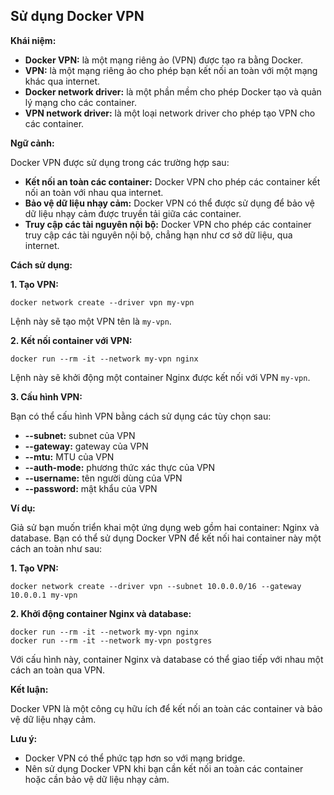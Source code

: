 ## Sử dụng Docker VPN

**Khái niệm:**

- **Docker VPN:** là một mạng riêng ảo (VPN) được tạo ra bằng Docker.
- **VPN:** là một mạng riêng ảo cho phép bạn kết nối an toàn với một mạng khác qua internet.
- **Docker network driver:** là một phần mềm cho phép Docker tạo và quản lý mạng cho các container.
- **VPN network driver:** là một loại network driver cho phép tạo VPN cho các container.

**Ngữ cảnh:**

Docker VPN được sử dụng trong các trường hợp sau:

- **Kết nối an toàn các container:** Docker VPN cho phép các container kết nối an toàn với nhau qua internet.
- **Bảo vệ dữ liệu nhạy cảm:** Docker VPN có thể được sử dụng để bảo vệ dữ liệu nhạy cảm được truyền tải giữa các container.
- **Truy cập các tài nguyên nội bộ:** Docker VPN cho phép các container truy cập các tài nguyên nội bộ, chẳng hạn như cơ sở dữ liệu, qua internet.

**Cách sử dụng:**

**1. Tạo VPN:**

```
docker network create --driver vpn my-vpn
```

Lệnh này sẽ tạo một VPN tên là `my-vpn`.

**2. Kết nối container với VPN:**

```
docker run --rm -it --network my-vpn nginx
```

Lệnh này sẽ khởi động một container Nginx được kết nối với VPN `my-vpn`.

**3. Cấu hình VPN:**

Bạn có thể cấu hình VPN bằng cách sử dụng các tùy chọn sau:

- **--subnet:** subnet của VPN
- **--gateway:** gateway của VPN
- **--mtu:** MTU của VPN
- **--auth-mode:** phương thức xác thực của VPN
- **--username:** tên người dùng của VPN
- **--password:** mật khẩu của VPN

**Ví dụ:**

Giả sử bạn muốn triển khai một ứng dụng web gồm hai container: Nginx và database. Bạn có thể sử dụng Docker VPN để kết nối hai container này một cách an toàn như sau:

**1. Tạo VPN:**

```
docker network create --driver vpn --subnet 10.0.0.0/16 --gateway 10.0.0.1 my-vpn
```

**2. Khởi động container Nginx và database:**

```
docker run --rm -it --network my-vpn nginx
docker run --rm -it --network my-vpn postgres
```

Với cấu hình này, container Nginx và database có thể giao tiếp với nhau một cách an toàn qua VPN.

**Kết luận:**

Docker VPN là một công cụ hữu ích để kết nối an toàn các container và bảo vệ dữ liệu nhạy cảm.

**Lưu ý:**

- Docker VPN có thể phức tạp hơn so với mạng bridge.
- Nên sử dụng Docker VPN khi bạn cần kết nối an toàn các container hoặc cần bảo vệ dữ liệu nhạy cảm.
